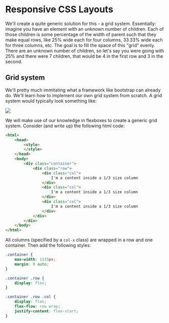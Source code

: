 # Responsive CSS Layouts

We'll create a quite generic solution for this - a grid system. Essentially: imagine you have an element with an unknown number of children. Each of those children is some percentage of the width of parent such that they make equal rows, like 25% wide each for four columns, 33.33% wide each for three columns, etc. The goal is to fill the space of this "grid" evenly. There are an unknown number of children, so let's say you were going with 25% and there were 7 children, that would be 4 in the first row and 3 in the second.

## Grid system

We'll pretty much immitating what a framework like bootstrap can already do. We'll learn how to implement our own grid system from scratch. A grid system would typically look something like:

![](https://a8q8p3f5.stackpathcdn.com/wp-content/uploads/2015/07/Bootstrap-grid.png)

We will make use of our knowledge in flexboxes to create a generic grid system. Consider (and write up) the following html code:

```html
<html>
    <head>
        <style>
        </style>
    </head>
    <body>
        <div class="container">
            <div class="row">
                <div class="col">
                    I'm a content inside a 1/3 size column
                </div>
                <div class="col">
                    I'm a content inside a 1/3 size column
                </div>
                <div class="col">
                    I'm a content inside a 1/3 size column
                </div>
            </div>
        </div>
    </body>
</html>
```

All columns (specified by a `col-x` class) are wrapped in a row and one container. Then add the following styles:

```css
.container {
    max-width: 1335px;
    margin: 0 auto;
}

.container .row {
    display: flex;
}

.container .row .col {
    display: flex;
    flex-flow: row wrap;
    justify-content: flex-start;
}
```